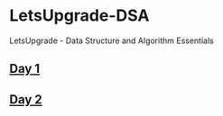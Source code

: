 # LetsUpgrade-DSA
LetsUpgrade - Data Structure and Algorithm Essentials

## [Day 1](https://github.com/G1Joshi/LetsUpgrade-DSA/tree/main/Assignments/Day%201)
## [Day 2](https://github.com/G1Joshi/LetsUpgrade-DSA/tree/main/Assignments/Day%202)
